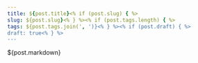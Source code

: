 ```yaml
---
title: ${post.title}<% if (post.slug) { %>
slug: ${post.slug}<% } %><% if (post.tags.length) { %>
tags: ${post.tags.join(', ')}<% } %><% if (post.draft) { %>
draft: true<% } %>
---
```


${post.markdown}
